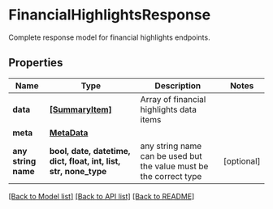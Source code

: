 # FinancialHighlightsResponse

Complete response model for financial highlights endpoints.

## Properties
Name | Type | Description | Notes
------------ | ------------- | ------------- | -------------
**data** | [**[SummaryItem]**](SummaryItem.md) | Array of financial highlights data items | 
**meta** | [**MetaData**](MetaData.md) |  | 
**any string name** | **bool, date, datetime, dict, float, int, list, str, none_type** | any string name can be used but the value must be the correct type | [optional]

[[Back to Model list]](../README.md#documentation-for-models) [[Back to API list]](../README.md#documentation-for-api-endpoints) [[Back to README]](../README.md)



